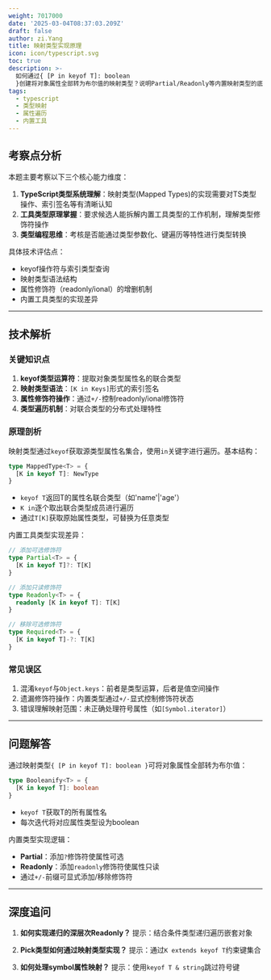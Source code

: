 ```yaml
---
weight: 7017000
date: '2025-03-04T08:37:03.209Z'
draft: false
author: zi.Yang
title: 映射类型实现原理
icon: icon/typescript.svg
toc: true
description: >-
  如何通过{ [P in keyof T]: boolean
  }创建将对象属性全部转为布尔值的映射类型？说明Partial/Readonly等内置映射类型的底层实现逻辑
tags:
  - typescript
  - 类型映射
  - 属性遍历
  - 内置工具
---
```


## 考察点分析

本题主要考察以下三个核心能力维度：

1. **TypeScript类型系统理解**：映射类型(Mapped Types)的实现需要对TS类型操作、索引签名等有清晰认知
2. **工具类型原理掌握**：要求候选人能拆解内置工具类型的工作机制，理解类型修饰符操作
3. **类型编程思维**：考核是否能通过类型参数化、键遍历等特性进行类型转换

具体技术评估点：

- keyof操作符与索引类型查询
- 映射类型语法结构
- 属性修饰符（readonly/ional）的增删机制
- 内置工具类型的实现差异

---

## 技术解析

### 关键知识点

1. **keyof类型运算符**：提取对象类型属性名的联合类型
2. **映射类型语法**：`[K in Keys]`形式的索引签名
3. **属性修饰符操作**：通过`+/-`控制readonly/ional修饰符
4. **类型遍历机制**：对联合类型的分布式处理特性

### 原理剖析

映射类型通过`keyof`获取源类型属性名集合，使用`in`关键字进行遍历。基本结构：

```typescript
type MappedType<T> = {
  [K in keyof T]: NewType
}
```

- `keyof T`返回T的属性名联合类型（如'name'|'age'）
- `K in`逐个取出联合类型成员进行遍历
- 通过`T[K]`获取原始属性类型，可替换为任意类型

内置工具类型实现差异：

```typescript
// 添加可选修饰符
type Partial<T> = {
  [K in keyof T]?: T[K]
}

// 添加只读修饰符
type Readonly<T> = {
  readonly [K in keyof T]: T[K]
}

// 移除可选修饰符
type Required<T> = {
  [K in keyof T]-?: T[K]
}
```

### 常见误区

1. 混淆`keyof`与`Object.keys`：前者是类型运算，后者是值空间操作
2. 遗漏修饰符操作：内置类型通过`+/-`显式控制修饰符状态
3. 错误理解映射范围：未正确处理符号属性（如`[Symbol.iterator]`）

---

## 问题解答

通过映射类型`{ [P in keyof T]: boolean }`可将对象属性全部转为布尔值：

```typescript
type Booleanify<T> = {
  [K in keyof T]: boolean
}
```

- `keyof T`获取T的所有属性名
- 每次迭代将对应属性类型设为boolean

内置类型实现逻辑：

- **Partial**：添加`?`修饰符使属性可选
- **Readonly**：添加`readonly`修饰符使属性只读
- 通过`+/-`前缀可显式添加/移除修饰符

---

## 深度追问

1. **如何实现递归的深层次Readonly？**
   提示：结合条件类型递归遍历嵌套对象

2. **Pick类型如何通过映射类型实现？**
   提示：通过`K extends keyof T`约束键集合

3. **如何处理symbol属性映射？**
   提示：使用`keyof T & string`跳过符号键
